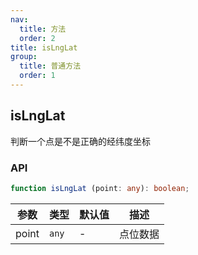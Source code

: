 ```yaml
---
nav:
  title: 方法
  order: 2
title: isLngLat
group:
  title: 普通方法
  order: 1
---
```


## isLngLat

判断一个点是不是正确的经纬度坐标

<code src="./demo/test1.jsx" compact></code>

### API

```ts
function isLngLat (point: any): boolean;
```

| 参数  | 类型  | 默认值 | 描述     |
| ----- | ----- | ------ | -------- |
| point | `any` | -      | 点位数据 |
